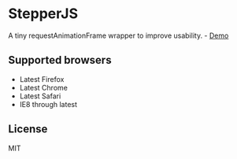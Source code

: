 # StepperJS

A tiny requestAnimationFrame wrapper to improve usability.  - [Demo](https://uyeong.github.io/stepperjs/)

## Supported browsers

 - Latest Firefox
 - Latest Chrome
 - Latest Safari
 - IE8 through latest

## License

MIT
